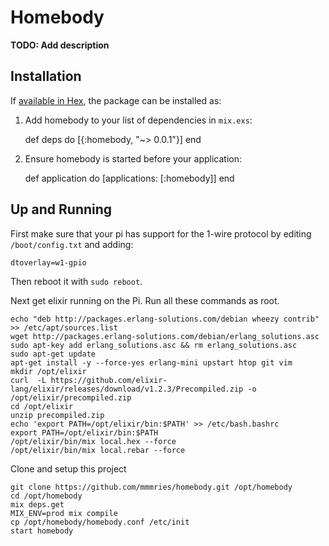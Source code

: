 # Homebody

**TODO: Add description**

## Installation

If [available in Hex](https://hex.pm/docs/publish), the package can be installed as:

  1. Add homebody to your list of dependencies in `mix.exs`:

        def deps do
          [{:homebody, "~> 0.0.1"}]
        end

  2. Ensure homebody is started before your application:

        def application do
          [applications: [:homebody]]
        end

## Up and Running

First make sure that your pi has support for the 1-wire protocol by editing `/boot/config.txt` and adding:

```
dtoverlay=w1-gpio
```

Then reboot it with `sudo reboot`.

Next get elixir running on the Pi. Run all these commands as root.

```
echo "deb http://packages.erlang-solutions.com/debian wheezy contrib" >> /etc/apt/sources.list
wget http://packages.erlang-solutions.com/debian/erlang_solutions.asc
sudo apt-key add erlang_solutions.asc && rm erlang_solutions.asc
sudo apt-get update
apt-get install -y --force-yes erlang-mini upstart htop git vim
mkdir /opt/elixir
curl  -L https://github.com/elixir-lang/elixir/releases/download/v1.2.3/Precompiled.zip -o /opt/elixir/precompiled.zip
cd /opt/elixir
unzip precompiled.zip
echo 'export PATH=/opt/elixir/bin:$PATH' >> /etc/bash.bashrc
export PATH=/opt/elixir/bin:$PATH
/opt/elixir/bin/mix local.hex --force
/opt/elixir/bin/mix local.rebar --force
```

Clone and setup this project

```
git clone https://github.com/mmmries/homebody.git /opt/homebody
cd /opt/homebody
mix deps.get
MIX_ENV=prod mix compile
cp /opt/homebody/homebody.conf /etc/init
start homebody
```
